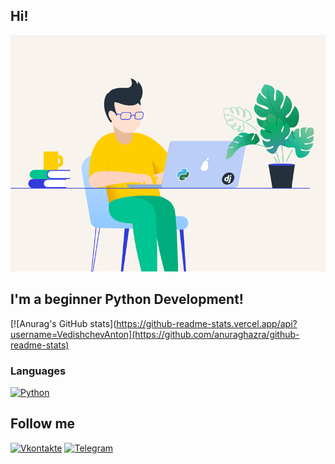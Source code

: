 ## Hi!
[![Header](https://github.com/VedishchevAnton/VedishchevAnton/blob/main/assets/68747470733a2f2f72656d616b656c6561726e696e672e6f72672f77702d636f6e74656e742f75706c6f6164732f323032302f30312f3132322e676966.gif)](https://github.com/VedishchevAnton)

## I'm а beginner Python Development!
[![Anurag's GitHub stats](https://github-readme-stats.vercel.app/api?username=VedishchevAnton](https://github.com/anuraghazra/github-readme-stats)

### Languages
[![Python](https://img.shields.io/badge/-Python-090909?style=for-the-badge&logo=python&logoColor=9ACD32)](https://github.com/VedishchevAnton?tab=repositories)

## Follow me
[![Vkontakte](https://img.shields.io/badge/-Vkontakte-090909?style=for-the-badge&logo=Vk&logoColor=4F7DB3)](https://vk.com/a.vedishev)
[![Telegram](https://img.shields.io/badge/-Telegram-090909?style=for-the-badge&logo=telegram&logoColor=27A0D9)](https://t.me/Vedishev_Anton)
